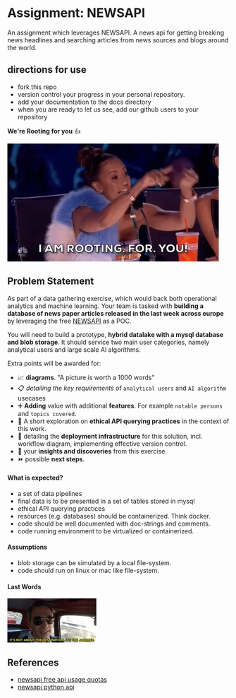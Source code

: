 # Assignment: NEWSAPI

An assignment which leverages NEWSAPI. A news api for getting breaking news headlines and searching articles from news sources and blogs around the world.

## directions for use

- fork this repo
- version control your progress in your personal repository.
- add your documentation to the docs directory
- when you are ready to let us see, add our github users to your repository

**We're Rooting for you** :+1:

![We are rooting for you.](images/rooting4you.webp)

## Problem Statement

As part of a data gathering exercise, which would back both operational analytics and machine learning.
Your team is tasked with **building a database of news paper articles released in the last week across europe** by leveraging the free [NEWSAPI](https://newsapi.org/) as a POC.

You will need to build a prototype, **hybrid datalake with a mysql database and blob storage**. It should service two main user categories,
namely analytical users and large scale AI algorithms.

Extra points will be awarded for:
- :chart_with_upwards_trend: **diagrams**. "A picture is worth a 1000 words" 
- :clipboard: *detailing the key requirements* of `analytical users` and `AI algorithm` usecases
- :heavy_plus_sign: **Adding** value with additional **features**. For example `notable persons` and `topics covered`.
- :large_blue_diamond: A short exploration on **ethical API querying practices** in the context of this work.
- :rocket: detailing the **deployment infrastructure** for this solution, incl. workflow diagram, implementing effective version control.
- 🧠 your **insights and discoveries** from this exercise.
- :fast_forward: possible **next steps**.


#### What is expected?

- a set of data pipelines
- final data is to be presented in a set of tables stored in mysql
- ethical API querying practices
- resources (e.g. databases) should be containerized. Think docker.
- code should be well documented with doc-strings and comments.
- code running environment to be virtualized or containerized.

#### Assumptions

- blob storage can be simulated by a local file-system.
- code should run on linux or mac like file-system.

#### Last Words

![itsAboutTheJourney](images/itsAboutTheJourney.webp)

## References

- [newsapi free api usage quotas](https://newsapi.org/pricing)
- [newsapi python api](https://newsapi.org/docs/client-libraries/python)
